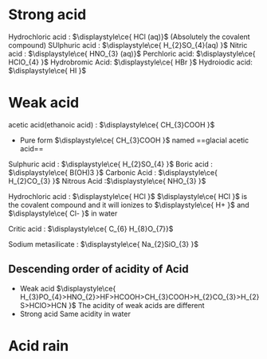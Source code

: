 # Strong acid 
Hydrochloric acid : $\displaystyle\ce{ HCl (aq)}$ (Absolutely the covalent compound)
SUlphuric acid : $\displaystyle\ce{ H_{2}SO_{4}(aq) }$
Nitric acid : $\displaystyle\ce{ HNO_{3} (aq)}$
Perchloric acid: $\displaystyle\ce{ HClO_{4} }$
Hydrobromic Acid: $\displaystyle\ce{ HBr }$
Hydroiodic acid: $\displaystyle\ce{ HI }$




# Weak acid

acetic acid(ethanoic acid) : $\displaystyle\ce{ CH_{3}COOH }$ 
- Pure form $\displaystyle\ce{ CH_{3}COOH }$ named ==glacial acetic acid==

Sulphuric acid : $\displaystyle\ce{ H_{2}SO_{4} }$
Boric acid : $\displaystyle\ce{ B(OH)3 }$
Carbonic Acid : $\displaystyle\ce{ H_{2}CO_{3} }$
Nitrous Acid :$\displaystyle\ce{ NHO_{3} }$

Hydrochloric acid : $\displaystyle\ce{ HCl }$ 
$\displaystyle\ce{ HCl }$ is the covalent compound and it will ionizes to $\displaystyle\ce{ H+ }$ and $\displaystyle\ce{ Cl- }$ in water

Critic acid : $\displaystyle\ce{ C_{6} H_{8}O_{7}}$

Sodium metasilicate : $\displaystyle\ce{ Na_{2}SiO_{3} }$

## Descending order of acidity of Acid
- Weak acid
$\displaystyle\ce{ H_{3}PO_{4}>HNO_{2}>HF>HCOOH>CH_{3}COOH>H_{2}CO_{3}>H_{2}S>HClO>HCN }$
The acidity of weak acids are different
- Strong acid
Same acidity in water 
# Acid rain
